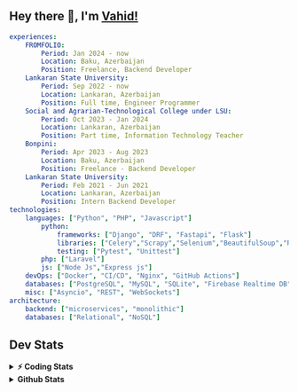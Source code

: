 
## Hey there 👋, I'm [Vahid!](https://github.com/vahidzhe/)

```yaml
experiences:
    FROMFOLIO:
        Period: Jan 2024 - now
        Location: Baku, Azerbaijan
        Position: Freelance, Backend Developer
    Lankaran State University:
        Period: Sep 2022 - now
        Location: Lankaran, Azerbaijan
        Position: Full time, Engineer Programmer
    Social and Agrarian-Technological College under LSU:
        Period: Oct 2023 - Jan 2024
        Location: Lankaran, Azerbaijan
        Position: Part time, Information Technology Teacher
    Bonpini:
        Period: Apr 2023 - Aug 2023
        Location: Baku, Azerbaijan
        Position: Freelance - Backend Developer 
    Lankaran State University:
        Period: Feb 2021 - Jun 2021
        Location: Lankaran, Azerbaijan
        Position: Intern Backend Developer
technologies:
    languages: ["Python", "PHP", "Javascript"]
        python:
            frameworks: ["Django", "DRF", "Fastapi", "Flask"]
            libraries: ["Celery","Scrapy","Selenium","BeautifulSoup","Requests"]
            testing: ["Pytest", "Unittest"]
        php: ["Laravel"]
        js: ["Node Js","Express js"]
    devOps: ["Docker", "CI/CD", "Nginx", "GitHub Actions"]
    databases: ["PostgreSQL", "MySQL", "SQLite", "Firebase Realtime DB", "Redis"]
    misc: ["Asyncio", "REST", "WebSockets"]
architecture: 
    backend: ["microservices", "monolithic"]
    databases: ["Relational", "NoSQL"]
```



## Dev Stats

<details>
  <summary><b>⚡ Coding Stats</b></summary>

<!--START_SECTION:waka-->
![Code Time](http://img.shields.io/badge/Code%20Time-312%20hrs%205%20mins-blue)

![Profile Views](http://img.shields.io/badge/Profile%20Views-0-blue)

**🐱 My GitHub Data** 

> 📦 ? Used in GitHub's Storage 
 > 
> 🏆 245 Contributions in the Year 2025
 > 
> 💼 Opted to Hire
 > 
> 📜 13 Public Repositories 
 > 
> 🔑 0 Private Repositories 
 > 
**I'm an Early 🐤** 

```text
🌞 Morning                1582 commits        ████░░░░░░░░░░░░░░░░░░░░░   14.25 % 
🌆 Daytime                6159 commits        ██████████████░░░░░░░░░░░   55.46 % 
🌃 Evening                2546 commits        ██████░░░░░░░░░░░░░░░░░░░   22.93 % 
🌙 Night                  818 commits         ██░░░░░░░░░░░░░░░░░░░░░░░   07.37 % 
```


📊 **This Week I Spent My Time On** 

```text
🕑︎ Time Zone: Asia/Baku

💬 Programming Languages: 
Python                   18 hrs 59 mins      ██████████████████████░░░   87.16 % 
YAML                     1 hr 4 mins         █░░░░░░░░░░░░░░░░░░░░░░░░   04.91 % 
Bash                     34 mins             █░░░░░░░░░░░░░░░░░░░░░░░░   02.64 % 
PHP                      27 mins             █░░░░░░░░░░░░░░░░░░░░░░░░   02.13 % 
Other                    14 mins             ░░░░░░░░░░░░░░░░░░░░░░░░░   01.12 % 

🐱‍💻 Projects: 
fromfolio-backend-v2     21 hrs 8 mins       ████████████████████████░   97.07 % 
lsu-library-production   38 mins             █░░░░░░░░░░░░░░░░░░░░░░░░   02.93 % 
```

**I Mostly Code in Python** 

```text
Python                   25 repos            ██████████░░░░░░░░░░░░░░░   40.32 % 
JavaScript               11 repos            ████░░░░░░░░░░░░░░░░░░░░░   17.74 % 
PHP                      9 repos             ████░░░░░░░░░░░░░░░░░░░░░   14.52 % 
CSS                      6 repos             ██░░░░░░░░░░░░░░░░░░░░░░░   09.68 % 
HTML                     4 repos             ██░░░░░░░░░░░░░░░░░░░░░░░   06.45 % 
```




 Last Updated on 16/04/2025 00:43:34 UTC
<!--END_SECTION:waka-->
</details>


<details>
  <summary><b> Github Stats</b></summary>

  <br />
  <img height="180em" src="https://github-readme-stats.vercel.app/api?username=vahidzhe&show_icons=true&hide_border=true&&count_private=true&include_all_commits=true&theme=dark" />
  <img height="180em" src="https://github-readme-stats.vercel.app/api/top-langs/?username=vahidzhe&exclude_repo=django_recaptcha_v3,django_blog_v1,django_smartedu_course,css_layout1,task-managment,bonpini_backend_codeigniter&show_icons=true&hide_border=true&layout=compact&theme=dark&langs_count=6"/>
</details>






